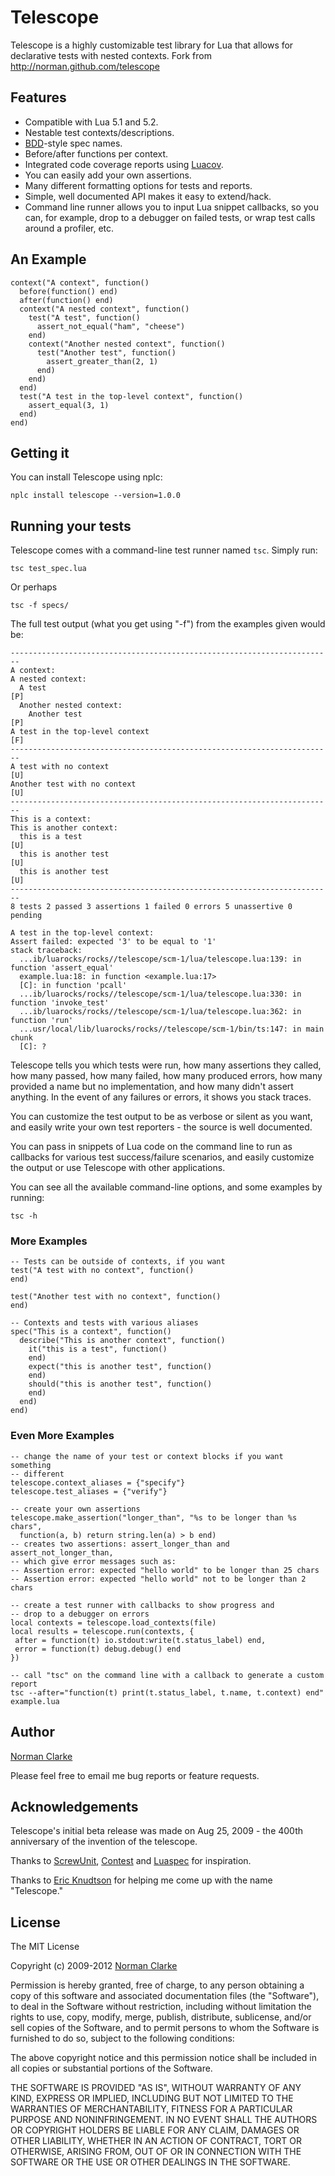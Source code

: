 # Telescope

Telescope is a highly customizable test library for Lua that allows for
declarative tests with nested contexts. Fork from http://norman.github.com/telescope

## Features

* Compatible with Lua 5.1 and 5.2.
* Nestable test contexts/descriptions.
* [BDD](http://en.wikipedia.org/wiki/Behavior_Driven_Development)-style spec names.
* Before/after functions per context.
* Integrated code coverage reports using [Luacov](http://luacov.luaforge.net/).
* You can easily add your own assertions.
* Many different formatting options for tests and reports.
* Simple, well documented API makes it easy to extend/hack.
* Command line runner allows you to input Lua snippet callbacks, so you can, for example,
  drop to a debugger on failed tests, or wrap test calls around a profiler, etc.

## An Example

    context("A context", function()
      before(function() end)
      after(function() end)
      context("A nested context", function()
        test("A test", function()
          assert_not_equal("ham", "cheese")
        end)
        context("Another nested context", function()
          test("Another test", function()
            assert_greater_than(2, 1)
          end)
        end)
      end)
      test("A test in the top-level context", function()
        assert_equal(3, 1)
      end)
    end)

## Getting it

You can install Telescope using nplc:

    nplc install telescope --version=1.0.0

## Running your tests

Telescope comes with a command-line test runner named `tsc`. Simply run:

    tsc test_spec.lua

Or perhaps

    tsc -f specs/

The full test output (what you get using "-f") from the examples given would be:

    ------------------------------------------------------------------------
    A context:
    A nested context:
      A test                                                             [P]
      Another nested context:
        Another test                                                     [P]
    A test in the top-level context                                      [F]
    ------------------------------------------------------------------------
    A test with no context                                               [U]
    Another test with no context                                         [U]
    ------------------------------------------------------------------------
    This is a context:
    This is another context:
      this is a test                                                     [U]
      this is another test                                               [U]
      this is another test                                               [U]
    ------------------------------------------------------------------------
    8 tests 2 passed 3 assertions 1 failed 0 errors 5 unassertive 0 pending

    A test in the top-level context:
    Assert failed: expected '3' to be equal to '1'
    stack traceback:
      ...ib/luarocks/rocks//telescope/scm-1/lua/telescope.lua:139: in function 'assert_equal'
      example.lua:18: in function <example.lua:17>
      [C]: in function 'pcall'
      ...ib/luarocks/rocks//telescope/scm-1/lua/telescope.lua:330: in function 'invoke_test'
      ...ib/luarocks/rocks//telescope/scm-1/lua/telescope.lua:362: in function 'run'
      ...usr/local/lib/luarocks/rocks//telescope/scm-1/bin/ts:147: in main chunk
      [C]: ?

Telescope tells you which tests were run, how many assertions they called,
how many passed, how many failed, how many produced errors, how many provided
a name but no implementation, and how many didn't assert anything. In the event
of any failures or errors, it shows you stack traces.

You can customize the test output to be as verbose or silent as you want, and
easily write your own test reporters - the source is well documented.

You can pass in snippets of Lua code on the command line to run as callbacks
for various test success/failure scenarios, and easily customize the output or
  use Telescope with other applications.

You can see all the available command-line options, and some examples by running:

    tsc -h

### More Examples

    -- Tests can be outside of contexts, if you want
    test("A test with no context", function()
    end)

    test("Another test with no context", function()
    end)

    -- Contexts and tests with various aliases
    spec("This is a context", function()
      describe("This is another context", function()
        it("this is a test", function()
        end)
        expect("this is another test", function()
        end)
        should("this is another test", function()
        end)
      end)
    end)

### Even More Examples

    -- change the name of your test or context blocks if you want something
    -- different
    telescope.context_aliases = {"specify"}
    telescope.test_aliases = {"verify"}

    -- create your own assertions
    telescope.make_assertion("longer_than", "%s to be longer than %s chars",
      function(a, b) return string.len(a) > b end)
    -- creates two assertions: assert_longer_than and assert_not_longer_than,
    -- which give error messages such as:
    -- Assertion error: expected "hello world" to be longer than 25 chars
    -- Assertion error: expected "hello world" not to be longer than 2 chars

    -- create a test runner with callbacks to show progress and
    -- drop to a debugger on errors
    local contexts = telescope.load_contexts(file)
    local results = telescope.run(contexts, {
     after = function(t) io.stdout:write(t.status_label) end,
     error = function(t) debug.debug() end
    })

    -- call "tsc" on the command line with a callback to generate a custom report
    tsc --after="function(t) print(t.status_label, t.name, t.context) end" example.lua

## Author

[Norman Clarke](mailto:norman@njclarke.com)

Please feel free to email me bug reports or feature requests.

## Acknowledgements

Telescope's initial beta release was made on Aug 25, 2009 - the 400th
anniversary of the invention of the telescope.

Thanks to [ScrewUnit](http://github.com/nathansobo/screw-unit/tree/master),
[Contest](http://github.com/citrusbyte/contest) and
[Luaspec](http://github.com/mirven/luaspec/) for inspiration.

Thanks to [Eric Knudtson](http://twitter.com/vikingux) for helping me come up
with the name "Telescope."

## License ##

The MIT License

Copyright (c) 2009-2012 [Norman Clarke](mailto:norman@njclarke.com)

Permission is hereby granted, free of charge, to any person obtaining a copy of
this software and associated documentation files (the "Software"), to deal in
the Software without restriction, including without limitation the rights to
use, copy, modify, merge, publish, distribute, sublicense, and/or sell copies
of the Software, and to permit persons to whom the Software is furnished to do
so, subject to the following conditions:

The above copyright notice and this permission notice shall be included in all
copies or substantial portions of the Software.

THE SOFTWARE IS PROVIDED "AS IS", WITHOUT WARRANTY OF ANY KIND, EXPRESS OR
IMPLIED, INCLUDING BUT NOT LIMITED TO THE WARRANTIES OF MERCHANTABILITY,
FITNESS FOR A PARTICULAR PURPOSE AND NONINFRINGEMENT. IN NO EVENT SHALL THE
AUTHORS OR COPYRIGHT HOLDERS BE LIABLE FOR ANY CLAIM, DAMAGES OR OTHER
LIABILITY, WHETHER IN AN ACTION OF CONTRACT, TORT OR OTHERWISE, ARISING FROM,
OUT OF OR IN CONNECTION WITH THE SOFTWARE OR THE USE OR OTHER DEALINGS IN THE
SOFTWARE.

